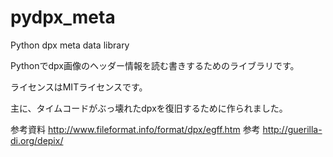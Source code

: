 # pydpx_meta
Python dpx meta data library


Pythonでdpx画像のヘッダー情報を読む書きするためのライブラリです。

ライセンスはMITライセンスです。

主に、タイムコードがぶっ壊れたdpxを復旧するために作られました。

参考資料
http://www.fileformat.info/format/dpx/egff.htm
参考
http://guerilla-di.org/depix/
